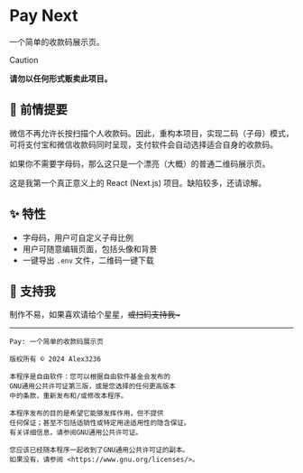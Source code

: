 # Pay Next

一个简单的收款码展示页。

>[!CAUTION]
> **请勿以任何形式贩卖此项目。**

## 🚀 前情提要

微信不再允许长按扫描个人收款码。因此，重构本项目，实现二码（子母）模式，可将支付宝和微信收款码同时呈现，支付软件会自动选择适合自身的收款码。

如果你不需要字母码，那么这只是一个漂亮（大概）的普通二维码展示页。

这是我第一个真正意义上的 React (Next.js) 项目。缺陷较多，还请谅解。

## ✨ 特性

- 字母码，用户可自定义子母比例
- 用户可随意编辑页面，包括头像和背景
- 一键导出 `.env` 文件，二维码一键下载

## 🌟 支持我

制作不易，如果喜欢请给个星星，~~或扫码支持我\~~~

---

```plain
Pay: 一个简单的收款码展示页

版权所有 © 2024 Alex3236

本程序是自由软件：您可以根据自由软件基金会发布的
GNU通用公共许可证第三版，或是您选择的任何更高版本
中的条款，重新发布和/或修改本程序。

本程序发布的目的是希望它能够发挥作用，但不提供
任何保证；甚至不包括适销性或特定用途适用性的隐含保证。
有关详细信息，请参阅GNU通用公共许可证。

您应该已经随本程序一起收到了GNU通用公共许可证的副本。
如果没有，请参阅 <https://www.gnu.org/licenses/>。
```
